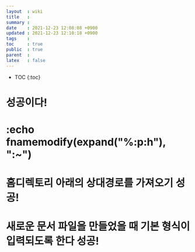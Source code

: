 ```yaml
---
layout  : wiki
title   : 
summary : 
date    : 2021-12-23 12:08:08 +0900
updated : 2021-12-23 12:10:18 +0900
tags    : 
toc     : true
public  : true
parent  : 
latex   : false
---
```

* TOC
{:toc}

# 성공이다!
# :echo fnamemodify(expand("%:p:h"), ":~")
# 홈디렉토리 아래의 상대경로를 가져오기 성공!
# 새로운 문서 파일을 만들었을 때 기본 형식이 입력되도록 한다 성공!
